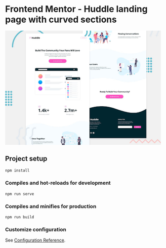 # Frontend Mentor - Huddle landing page with curved sections

![Header/intro section for the Huddle landing page with curved sections](./src/assets/design/desktop-preview.jpg)

## Project setup
```
npm install
```

### Compiles and hot-reloads for development
```
npm run serve
```

### Compiles and minifies for production
```
npm run build
```

### Customize configuration
See [Configuration Reference](https://cli.vuejs.org/config/).
